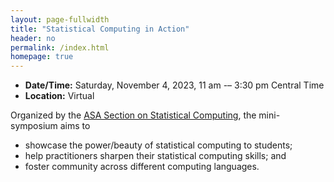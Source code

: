 ```yaml
---
layout: page-fullwidth
title: "Statistical Computing in Action"
header: no
permalink: /index.html
homepage: true
---
```


+ **Date/Time:** Saturday, November 4, 2023, 11 am -– 3:30 pm Central Time
+ **Location:** Virtual

Organized by the [ASA Section on Statistical
Computing](https://community.amstat.org/jointscsg-section/home), the
mini-symposium aims to

+ showcase the power/beauty of statistical computing to students;
+ help practitioners sharpen their statistical computing skills; and
+ foster community across different computing languages.

<!-- ---- -->

<!-- Examples for including images and PDFs. -->

<!-- <div class="row-fluid"> -->

<!-- <h4><a href="https://en.wikipedia.org/wiki/Normal_distribution" -->
<!-- target="_blank" rel="noopener">Normal distribution</a></h4> -->

<!-- <h4>From Wikipedia</h4> -->

<!-- <img class="imgfloat" src="docs/normal.png"/> -->

<!-- The normal distribution is the only distribution whose  -->
<!-- cumulants beyond the first two (i.e., other than the mean  -->
<!-- and variance) are zero. It is also the continuous distribution  -->
<!-- with the maximum entropy for a specified mean and variance. -->
<!-- Geary has shown, assuming that the mean and variance are finite,  -->
<!-- that the normal distribution is the only distribution where the  -->
<!-- mean and variance calculated from a set of independent draws are  -->
<!-- independent of each other. -->

<!-- </div> -->

<!-- ---- -->

<!-- [ggplot2 cheatsheet](docs/ggplot2-cheatsheet.pdf) -->

<!-- ---- -->
